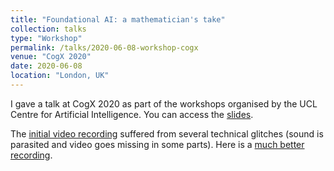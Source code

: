 ```yaml
---
title: "Foundational AI: a mathematician's take"
collection: talks
type: "Workshop"
permalink: /talks/2020-06-08-workshop-cogx
venue: "CogX 2020"
date: 2020-06-08
location: "London, UK"
---
```


I gave a talk at CogX 2020 as part of the workshops organised by the UCL Centre for Artificial Intelligence. You can access the [slides](https://bguedj.github.io/files/bguedj-talk-2020-cogx.pdf).

The [initial video recording](https://youtu.be/sh9-J33jlHU) suffered from several technical glitches (sound is parasited and video goes missing in some parts). Here is a [much better recording](https://www.youtube.com/watch?v=2ol84OMWfGc).